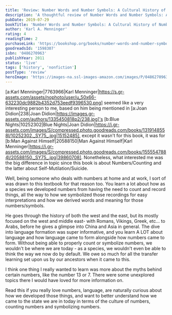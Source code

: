 ```yaml
---
title: 'Review: Number Words and Number Symbols: A Cultural History of Numbers'
description: 'A thoughtful review of Number Words and Number Symbols: A Cultural History of Numbers by Karl A. Menninger'
pubDate: 2019-07-29
bookTitle: 'Number Words and Number Symbols: A Cultural History of Numbers'
author: 'Karl A. Menninger'
rating: 4
readingTime: 2
purchaseLink: 'https://bookshop.org/books/number-words-and-number-symbols-a-cultural-history-of-numbers/9780486270968'
goodreadsId: '1598307'
isbn: '0486270963'
publishYear: 2011
status: 'live'
tags: ['history', 'nonfiction']
postType: 'review'
heroImage: 'https://images-na.ssl-images-amazon.com/images/P/0486270963.01.L.jpg'
---
```


[a:Karl Menninger|7763966|Karl Menninger|https://s.gr-assets.com/assets/nophoto/user/u_50x66-632230dc9882b4352d753eedf9396530.png] seemed like a very interesting person to me, based on him being mentioned in [a:Joan Didion|238|Joan Didion|https://images.gr-assets.com/authors/1335450818p2/238.jpg]'s [b:Blue Nights|10252302|Blue Nights|Joan Didion|https://i.gr-assets.com/images/S/compressed.photo.goodreads.com/books/1319148558l/10252302._SY75_.jpg|15152485], except it wasn't for this book, it was for [b:Man Against Himself|20588150|Man Against Himself|Karl Menninger|https://i.gr-assets.com/images/S/compressed.photo.goodreads.com/books/1555547884l/20588150._SY75_.jpg|39860708]. Nonetheless, what interested me was the big difference in topic since this book is about Numbers/Counting and the latter about Self-Mutilation/Suicide.

Well, being someone who deals with numbers at home and at work, I sort of was drawn to this textbook for that reason too. You learn a lot about how as a species we developed numbers from having the need to count and record things, all the way to how we symbolized those recordings for easy interpretations and how we derived words and meaning for those numbers/symbols. 

He goes through the history of both the west and the east, but its mostly focused on the west and middle east- with Romans, Vikings, Greek, etc... to Arabs, before he gives a glimpse into China and Asia in general. The dive into language formation was super informative, and you learn A LOT about language and how language came to form alongside how numbers came to form. Without being able to properly count or symbolize numbers, we wouldn't be where we are today - as a species, we wouldn't even be able to think the way we now do by default. We owe so much for all the transfer learning set upon us by our ancestors when it came to this.

I think one thing I really wanted to learn was more about the myths behind certain numbers, like the number 13 or 7. There were some unexplored topics there I would have loved for more information on.

Read this if you really love numbers, language, are naturally curious about how we developed those things, and want to better understand how we came to the state we are in today in terms of the culture of numbers, counting numbers and symbolizing numbers.